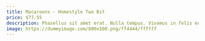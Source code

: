 ```yaml
---
title: Macaroons - Homestyle Two Bit
price: $77.55
description: Phasellus sit amet erat. Nulla tempus. Vivamus in felis eu sapien cursus vestibulum.
image: https://dummyimage.com/800x500.png/ff4444/ffffff
---
```

